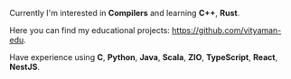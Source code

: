 
Currently I'm interested in **Compilers** and learning **C++**, **Rust**.

Here you can find my educational projects: https://github.com/vityaman-edu.

Have experience using **C**, **Python**, **Java**, **Scala**, **ZIO**, **TypeScript**, **React**, **NestJS**.
